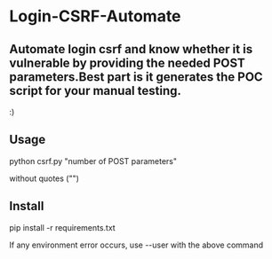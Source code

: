 # Login-CSRF-Automate
<h2>Automate login csrf and know whether it is vulnerable by providing the needed POST parameters.Best part is it generates the POC script for your manual testing.</h2> :) 

<h2>Usage</h2>
<p>python csrf.py "number of POST parameters" </p>
<p>without quotes ("")</p>


<h2>Install</h2>
  <p>pip install -r requirements.txt</p>
  <p>If any environment error occurs, use --user with the above command</p>
  
  
 

